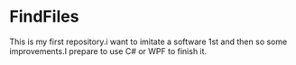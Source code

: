 # FindFiles
This is my first repository.i want to imitate a software 1st and then so some improvements.I prepare to use C# or WPF to finish it.
